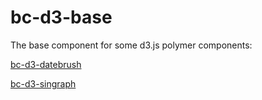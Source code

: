 bc-d3-base
================

The base component for some d3.js polymer components:

[bc-d3-datebrush](http://bilgecode.github.io/bc-d3-datebrush)

[bc-d3-singraph](http://bilgecode.github.io/bc-d3-singraph)
